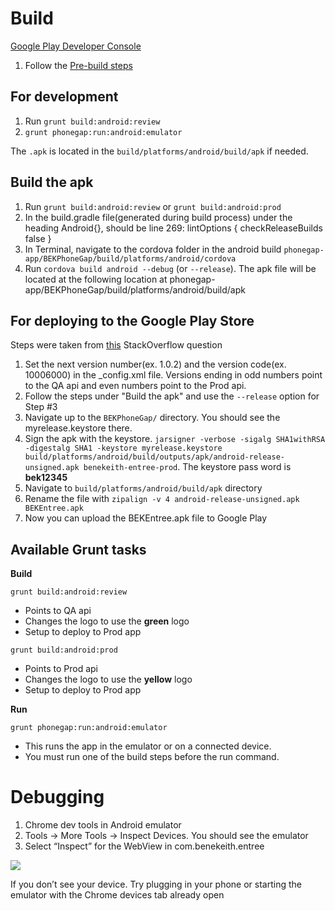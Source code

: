 # Build

[Google Play Developer Console](https://play.google.com/apps/publish/)

1. Follow the [Pre-build steps]()

## For development

1. Run ```grunt build:android:review```
2. ```grunt phonegap:run:android:emulator```

The ```.apk``` is located in the ```build/platforms/android/build/apk``` if needed.

## Build the apk

1. Run ```grunt build:android:review``` or ```grunt build:android:prod```
2. In the build.gradle file(generated during build process) under the heading Android{}, should be line 269:
lintOptions {
	checkReleaseBuilds false
}
3. In Terminal, navigate to the cordova folder in the android build ```phonegap-app/BEKPhoneGap/build/platforms/android/cordova```
4. Run ```cordova build android --debug``` (or ```--release```). The apk file will be located at the following location at phonegap-app/BEKPhoneGap/build/platforms/android/build/apk

## For deploying to the Google Play Store

Steps were taken from [this](http://stackoverflow.com/questions/26449512/how-to-create-singed-apk-file-using-cordova-command-line-interface) StackOverflow question

1. Set the next version number(ex. 1.0.2) and the version code(ex. 10006000) in the _config.xml file. Versions ending in odd numbers point to the QA api and even numbers point to the Prod api.
2. Follow the steps under "Build the apk" and use the ```--release``` option for Step #3
3. Navigate up to the ```BEKPhoneGap/``` directory. You should see the myrelease.keystore there.
4. Sign the apk with the keystore. ```jarsigner -verbose -sigalg SHA1withRSA -digestalg SHA1 -keystore myrelease.keystore build/platforms/android/build/outputs/apk/android-release-unsigned.apk benekeith-entree-prod```. The keystore pass word is **bek12345**
5. Navigate to ```build/platforms/android/build/apk``` directory
6. Rename the file with ```zipalign -v 4 android-release-unsigned.apk BEKEntree.apk```
7. Now you can upload the BEKEntree.apk file to Google Play


## Available Grunt tasks

**Build**

```grunt build:android:review```

- Points to QA api
- Changes the logo to use the **green** logo
- Setup to deploy to Prod app

```grunt build:android:prod```

- Points to Prod api
- Changes the logo to use the **yellow** logo
- Setup to deploy to Prod app

**Run**

```grunt phonegap:run:android:emulator```

- This runs the app in the emulator or on a connected device.
- You must run one of the build steps before the run command.

# Debugging

1. Chrome dev tools in Android emulator
2. Tools -> More Tools -> Inspect Devices. You should see the emulator
3. Select “Inspect” for the WebView in com.benekeith.entree

![](images/screenshot-8.png)

If you don’t see your device. Try plugging in your phone or starting the emulator with the Chrome devices tab already open